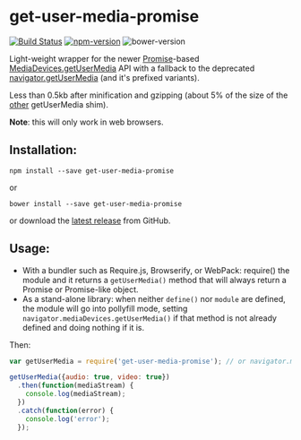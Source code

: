 # get-user-media-promise

[![Build Status](https://travis-ci.org/nfriedly/get-user-media-promise.svg?branch=master)](https://travis-ci.org/nfriedly/get-user-media-promise)
[![npm-version](https://img.shields.io/npm/v/get-user-media-promise.svg)](https://www.npmjs.com/package/get-user-media-promise)
![bower-version](http://badge.fury.io/bo/get-user-media-promise.svg)

Light-weight wrapper for the newer [Promise]-based [MediaDevices.getUserMedia] API with a fallback to the deprecated [navigator.getUserMedia] (and it's prefixed variants).

Less than 0.5kb after minification and gzipping (about 5% of the size of the [other] getUserMedia shim).

**Note**: this will only work in web browsers.

## Installation:

    npm install --save get-user-media-promise
    
or

    bower install --save get-user-media-promise
    
or download the [latest release](https://github.com/nfriedly/get-user-media-promise/releases) from GitHub.

## Usage: 

 * With a bundler such as Require.js, Browserify, or WebPack: require() the module and it returns a `getUserMedia()` method that will always return a Promise or Promise-like object.
 * As a stand-alone library: when neither `define()` nor `module` are defined, the module will go into pollyfill mode, setting `navigator.mediaDevices.getUserMedia()` if that method is not already defined and doing nothing if it is.
 
 Then:
 
```js
var getUserMedia = require('get-user-media-promise'); // or navigator.mediaDevices.getUserMedia when stand-alone

getUserMedia({audio: true, video: true})
  .then(function(mediaStream) {
    console.log(mediaStream);
  })
  .catch(function(error) {
    console.log('error');
  });
```

[MediaDevices.getUserMedia]: https://developer.mozilla.org/en-US/docs/Web/API/MediaDevices/getUserMedia
[Promise]: https://developer.mozilla.org/en-US/docs/Web/API/Promise
[navigator.getUserMedia]: https://developer.mozilla.org/en-US/docs/Web/API/Navigator/getUserMedia
[other]: https://www.npmjs.com/package/getusermedia
